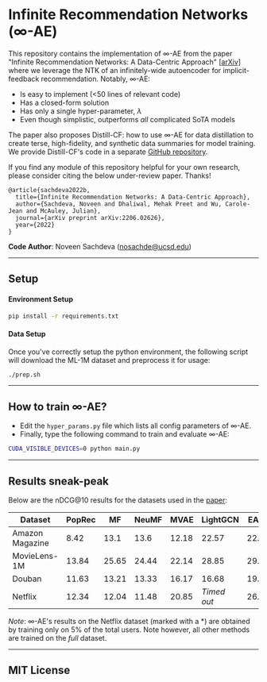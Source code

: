 # Infinite Recommendation Networks (∞-AE)

This repository contains the implementation of ∞-AE from the paper "Infinite Recommendation Networks: A Data-Centric Approach" [[arXiv]](https://arxiv.org/abs/2206.02626) where we leverage the NTK of an infinitely-wide autoencoder for implicit-feedback recommendation. Notably, ∞-AE:
- Is easy to implement (<50 lines of relevant code)
- Has a closed-form solution
- Has only a single hyper-parameter, $\lambda$
- Even though simplistic, outperforms *all* complicated SoTA models

The paper also proposes Distill-CF: how to use ∞-AE for data distillation to create terse, high-fidelity, and synthetic data summaries for model training. We provide Distill-CF's code in a separate [GitHub repository](https://github.com/noveens/distill_cf).

If you find any module of this repository helpful for your own research, please consider citing the below under-review paper. Thanks!
```
@article{sachdeva2022b,
  title={Infinite Recommendation Networks: A Data-Centric Approach},
  author={Sachdeva, Noveen and Dhaliwal, Mehak Preet and Wu, Carole-Jean and McAuley, Julian},
  journal={arXiv preprint arXiv:2206.02626},
  year={2022}
}
```

**Code Author**: Noveen Sachdeva (nosachde@ucsd.edu)

---

## Setup
#### Environment Setup
```bash
pip install -r requirements.txt
```

#### Data Setup
Once you've correctly setup the python environment, the following script will download the ML-1M dataset and preprocess it for usage:

```bash
./prep.sh
```

---
## How to train ∞-AE?
- Edit the `hyper_params.py` file which lists all config parameters of ∞-AE.
- Finally, type the following command to train and evaluate ∞-AE:
```bash
CUDA_VISIBLE_DEVICES=0 python main.py
```

---
## Results sneak-peak

Below are the nDCG@10 results for the datasets used in the [paper](https://arxiv.org/abs/2206.02626):

| Dataset           | PopRec  | MF    | NeuMF  | MVAE  | LightGCN    | EASE  | ∞-AE        | 
| -------           | ------  | --    | -----  | ----  | --------    | ----  | ----------- |
| Amazon Magazine   | 8.42    | 13.1  | 13.6   | 12.18 | 22.57       | 22.84 | **23.06**   |
| MovieLens-1M      | 13.84   | 25.65 | 24.44  | 22.14 | 28.85       | 29.88 | **32.82**   |
| Douban            | 11.63   | 13.21 | 13.33  | 16.17 | 16.68       | 19.48 | **24.94**   |
| Netflix           | 12.34   | 12.04 | 11.48  | 20.85 | *Timed out* | 26.83 | **30.59***  |

*Note*: ∞-AE's results on the Netflix dataset (marked with a *) are obtained by training only on 5% of the total users. Note however, all other methods are trained on the *full* dataset.

---

## MIT License
